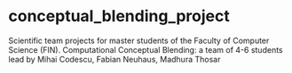 conceptual_blending_project
===========================

Scientific team projects for master students of the Faculty of Computer Science (FIN). Computational Conceptual Blending: a team of 4-6 students lead by Mihai Codescu, Fabian Neuhaus, Madhura Thosar
